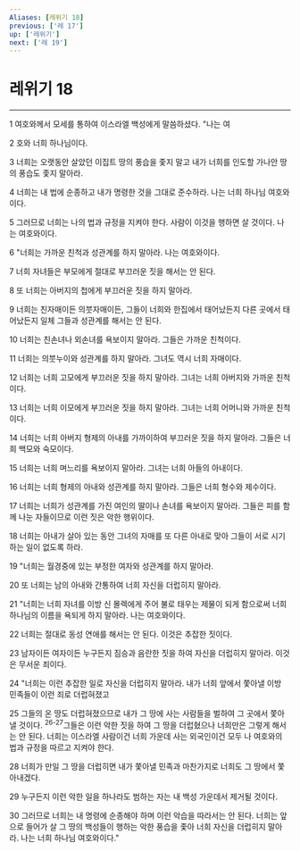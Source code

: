 ```yaml
---
Aliases: [레위기 18]
previous: ['레 17']
up: ['레위기']
next: ['레 19']
---
```

# 레위기 18

***


1 여호와께서 모세를 통하여 이스라엘 백성에게 말씀하셨다. "나는 여 

2 호와 너희 하나님이다. 

3 너희는 오랫동안 살았던 이집트 땅의 풍습을 좇지 말고 내가 너희를 인도할 가나안 땅의 풍습도 좇지 말아라. 

4 너희는 내 법에 순종하고 내가 명령한 것을 그대로 준수하라. 나는 너희 하나님 여호와이다. 

5 그러므로 너희는 나의 법과 규정을 지켜야 한다. 사람이 이것을 행하면 살 것이다. 나는 여호와이다. 

6 "너희는 가까운 친척과 성관계를 하지 말아라. 나는 여호와이다. 

7 너희 자녀들은 부모에게 절대로 부끄러운 짓을 해서는 안 된다. 

8 또 너희는 아버지의 첩에게 부끄러운 짓을 하지 말아라. 

9 너희는 친자매이든 의붓자매이든, 그들이 너희와 한집에서 태어났든지 다른 곳에서 태어났든지 일체 그들과 성관계를 해서는 안 된다. 

10 너희는 친손녀나 외손녀를 욕보이지 말아라. 그들은 가까운 친척이다. 

11 너희는 의붓누이와 성관계를 하지 말아라. 그녀도 역시 너희 자매이다. 

12 너희는 너희 고모에게 부끄러운 짓을 하지 말아라. 그녀는 너희 아버지와 가까운 친척이다. 

13 너희는 너희 이모에게 부끄러운 짓을 하지 말아라. 그녀는 너희 어머니와 가까운 친척이다. 

14 너희는 너희 아버지 형제의 아내를 가까이하여 부끄러운 짓을 하지 말아라. 그들은 너희 백모와 숙모이다. 

15 너희는 너희 며느리를 욕보이지 말아라. 그녀는 너희 아들의 아내이다. 

16 너희는 너희 형제의 아내와 성관계를 하지 말아라. 그들은 너희 형수와 제수이다. 

17 너희는 너희가 성관계를 가진 여인의 딸이나 손녀를 욕보이지 말아라. 그들은 피를 함께 나눈 자들이므로 이런 짓은 악한 행위이다. 

18 너희는 아내가 살아 있는 동안 그녀의 자매를 또 다른 아내로 맞아 그들이 서로 시기하는 일이 없도록 하라. 

19 "너희는 월경중에 있는 부정한 여자와 성관계를 하지 말아라. 

20 또 너희는 남의 아내와 간통하여 너희 자신을 더럽히지 말아라. 

21 "너희는 너희 자녀를 이방 신 몰렉에게 주어 불로 태우는 제물이 되게 함으로써 너희 하나님의 이름을 욕되게 하지 말아라. 나는 여호와이다. 

22 너희는 절대로 동성 연애를 해서는 안 된다. 이것은 추잡한 짓이다. 

23 남자이든 여자이든 누구든지 짐승과 음란한 짓을 하여 자신을 더럽히지 말아라. 이것은 무서운 죄이다. 

24 "너희는 이런 추잡한 일로 자신을 더럽히지 말아라. 내가 너희 앞에서 쫓아낼 이방 민족들이 이런 죄로 더럽혀졌고 

25 그들의 온 땅도 더럽혀졌으므로 내가 그 땅에 사는 사람들을 벌하여 그 곳에서 쫓아낼 것이다. <sup class="versenum">26-27</sup>그들은 이런 악한 짓을 하여 그 땅을 더럽혔으나 너희만은 그렇게 해서는 안 된다. 너희는 이스라엘 사람이건 너희 가운데 사는 외국인이건 모두 나 여호와의 법과 규정을 따르고 지켜야 한다. 

28 너희가 만일 그 땅을 더럽히면 내가 쫓아낼 민족과 마찬가지로 너희도 그 땅에서 쫓아내겠다. 

29 누구든지 이런 악한 일을 하나라도 범하는 자는 내 백성 가운데서 제거될 것이다. 

30 그러므로 너희는 내 명령에 순종해야 하며 이런 악습을 따라서는 안 된다. 너희는 앞으로 들어가 살 그 땅의 백성들이 행하는 악한 풍습을 좇아 너희 자신을 더럽히지 말아라. 나는 너희 하나님 여호와이다."

